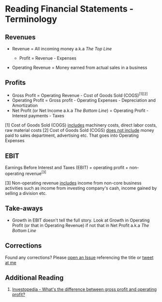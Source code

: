 # Reading Financial Statements - Terminology

## Revenues

- Revenue = All incoming money a.k.a <i>The Top Line</i>
  - Profit = Revenue - Expenses

- Operating Revenue = Money earned from actual sales in a business

## Profits

- Gross Profit = Operating Revenue - Cost of Goods Sold (COGS)<sup>[1][2]</sup>
- Operating Profit = Gross profit - Operating Expenses - Depreciation and Amortization
- Net Profit (or Net Income a.k.a <i>The Bottom Line</i>) = Operating Profit - Interest payments - Taxes

[1] Cost of Goods Sold (COGS) <u>includes</u> machinery costs, direct labor costs, raw material costs
[2] Cost of Goods Sold (COGS) <u>does not include</u> money paid to sales department, advertising etc. That goes into Operating Expenses

## EBIT

Earnings Before Interest and Taxes (EBIT) = operating profit + non-operating revenue<sup>[3]</sup>

[3] Non-operating revenue <u>includes</u> income from non-core business activities such as income from investing company's cash, income gained by selling a division etc.

## Take-aways

- Growth in EBIT doesn't tell the full story. Look at Growth in Operating Profit (or that in Operating Revenue) if not that in Net Profit a.k.a <i>The Bottom Line</i>

## Corrections

Found any corrections? Please [open an Issue](https://github.com/fossterer/fossterer.github.io/issues) referencing the title or [tweet at me](https://twitter.com/SVRSN_Shashank)

## Additional Reading

1. [Investopedia - What's the difference between gross profit and operating profit?](https://www.investopedia.com/ask/answers/031015/what-difference-between-gross-profit-operating-profit-and-net-income.asp)
